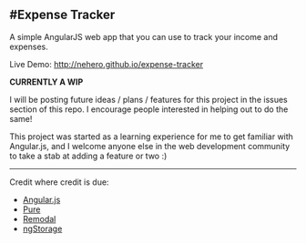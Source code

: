 #Expense Tracker
---

A simple AngularJS web app that you can use to track your income and expenses. 

Live Demo: http://nehero.github.io/expense-tracker

**CURRENTLY A WIP**

I will be posting future ideas / plans / features for this project in the issues section of this repo. I encourage people interested in helping out to do the same!

This project was started as a learning experience for me to get familiar with Angular.js, and I welcome anyone else in the web development community to take a stab at adding a feature or two :)

---

Credit where credit is due:
* [Angular.js](http://angularjs.org/)
* [Pure](http://purecss.io/)
* [Remodal](https://github.com/VodkaBears/Remodal) 
* [ngStorage](https://github.com/gsklee/ngStorage)